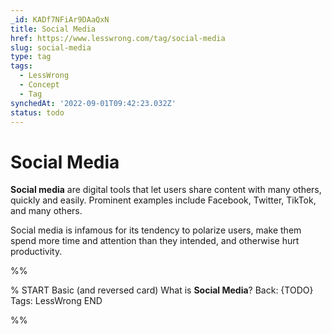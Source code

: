 ```yaml
---
_id: KADf7NFiAr9DAaQxN
title: Social Media
href: https://www.lesswrong.com/tag/social-media
slug: social-media
type: tag
tags:
  - LessWrong
  - Concept
  - Tag
synchedAt: '2022-09-01T09:42:23.032Z'
status: todo
---
```


# Social Media

**Social media** are digital tools that let users share content with many others, quickly and easily. Prominent examples include Facebook, Twitter, TikTok, and many others.

Social media is infamous for its tendency to polarize users, make them spend more time and attention than they intended, and otherwise hurt productivity.


%%

% START
Basic (and reversed card)
What is **Social Media**?
Back: {TODO}
Tags: LessWrong
END

%%
	
